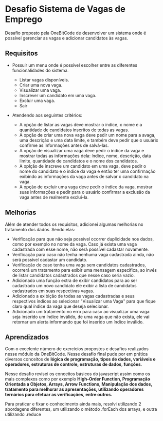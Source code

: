 # Desafio Sistema de Vagas de Emprego

Desafio proposto pela OneBitCode de desenvolver um sistema onde é possível gerenciar as vagas e adicionar candidatos às vagas.

## Requisitos

- Possuir um menu onde é possível escolher entre as diferentes funcionalidades do sistema.

  - Listar vagas disponíveis.
  - Criar uma nova vaga.
  - Visualizar uma vaga.
  - Inscrever um candidato em uma vaga.
  - Excluir uma vaga.
  - Sair

- Atendendo aos seguintes critérios:
  - A opção de listar as vagas deve mostrar o índice, o nome e a quantidade de candidatos inscritos de todas as vagas.
  - A opção de criar uma nova vaga deve pedir um nome para a avaga, uma descrição e uma data limite, e também deve pedir que o usuário confirme as informações antes de salvá-las.
  - A opção de visualizar uma vaga deve pedir o índice da vaga e mostrar todas as informações dela: índice, nome, descrição, data limite, quantidade de candidatos e o nome dos candidatos.
  - A oplção de inscreve um candidato em uma vaga, deve pedir o nome do candidato e o índice da vaga e então ter uma confirmação exibindo as informações da vaga antes de salvar o candidato na vaga.
  - A opção de excluir uma vaga deve pedir o índice da vaga, mostrar suas informações e pedir para o usuário confirmar a exclusão da vaga antes de realmente excluí-la.

## Melhorias

Além de atender todos os requisitos, adicionei algumas melhorias no tratamento dos dados. Sendo elas:

- Verificação para que não seja possível ocorrer duplicidade nos dados, como por exemplo no nome da vaga. Caso já exista uma vaga cadastrada com esse nome, não será possível cadastar novamente.
- Verificação para caso não tenha nenhuma vaga cadastrada ainda, não será possível cadastar um candidato.
- Verificação de caso tenha uma vaga sem candidatos cadastrados, ocorrerá um tratamento para exibir uma mensagem específica, ao invés de listar candidatos cadastrados que nesse caso seria vazio.
- Adicionado uma função extra de exibir candidatos para ao ser cadastrado um novo candidato ele exibir a lista de candidatos cadastrados em suas respectivas vagas.
- Adicionado a exibição de todas as vagas cadastradas e seus respectivos índices ao selecionar "Visualizar uma Vaga" para que fique claro qual índice da vaga que deseja selecionar.
- Adicionado um tratamento no erro para caso ao visualizar uma vaga seja inserido um índice inválido, de uma vaga que não exista, ele vai retornar um alerta informando que foi inserido um índice inválido.

## Aprendizados

Com o excelente número de exercícios propostos e desafios realizados nesse módulo da OneBitCode. Nesse desafio final pude por em prática diversos conceitos de <strong>lógica de programação, tipos de dados, variáveis e operadores, estruturas de controle, estruturas de dados, funções</strong>.

Nesse desafio revisei os conceitos básicos do javascript assim como os mais complexos como por exemplo <strong>High-Order Function, Programação Orientada a Objetos, Arrays, Arrow Functions, Manipulação dos dados, tratamento para melhorar as apresentações, utilizando operadores ternários para efetuar as verificações, entre outros.</strong>

Para praticar e fixar o conhecimento ainda mais, resolvi utilizando 2 abordagens diferentes, um utilizando o método .forEach dos arrays, e outra utilizando .reduce

